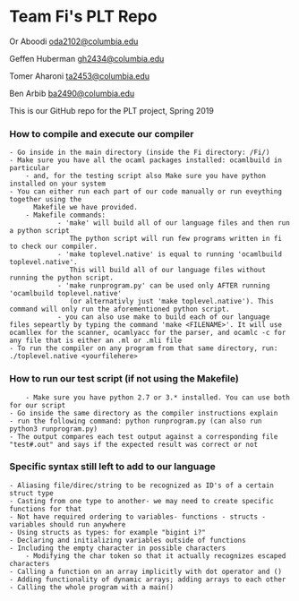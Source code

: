 # Team Fi's PLT Repo

Or Aboodi oda2102@columbia.edu

Geffen Huberman gh2434@columbia.edu

Tomer Aharoni ta2453@columbia.edu

Ben Arbib ba2490@columbia.edu

This is our GitHub repo for the PLT project, Spring 2019

### How to compile and execute our compiler
	- Go inside in the main directory (inside the Fi directory: /Fi/)
	- Make sure you have all the ocaml packages installed: ocamlbuild in particular
        - and, for the testing script also Make sure you have python installed on your system
	- You can either run each part of our code manually or run eveything together using the 
          Makefile we have provided.
        - Makefile commands:
                - 'make' will build all of our language files and then run a python script
                   The python script will run few programs written in fi to check our compiler.
                - 'make toplevel.native' is equal to running 'ocamlbuild toplevel.native'. 
                   This will build all of our language files without running the python script.
                - 'make runprogram.py' can be used only AFTER running 'ocamlbuild toplevel.native' 
                   (or alternativly just 'make toplevel.native'). This command will only run the aforementioned python script.
                - you can also use make to build each of our language files sepeartly by typing the command 'make <FILENAME>'. It will use ocamllex for the scanner, ocamlyacc for the parser, and ocamlc -c for any file that is either an .ml or .mli file   
	- To run the compiler on any program from that same directory, run: ./toplevel.native <yourfilehere>

### How to run our test script (if not using the Makefile)
        - Make sure you have python 2.7 or 3.* installed. You can use both for our script
	- Go inside the same directory as the compiler instructions explain
	- run the following command: python runprogram.py (can also run python3 runprogram.py)
	- The output compares each test output against a corresponding file "test#.out" and says if the expected result was correct or not

### Specific syntax still left to add to our language
	- Aliasing file/direc/string to be recognized as ID's of a certain struct type
	- Casting from one type to another- we may need to create specific functions for that
	- Not have required ordering to variables- functions - structs - variables should run anywhere
	- Using structs as types: for example "bigint i?"	
	- Declaring and initializing variables outside of functions
	- Including the empty character in possible characters
        - Modifying the char token so that it actually recognizes escaped characters
	- Calling a function on an array implicitly with dot operator and ()
	- Adding functionality of dynamic arrays; adding arrays to each other
	- Calling the whole program with a main()
